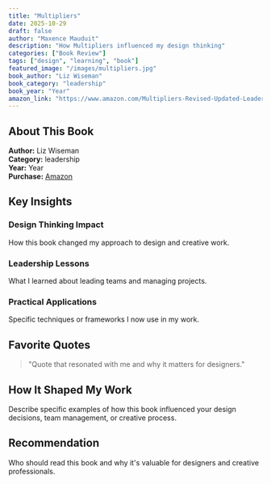 ```yaml
---
title: "Multipliers"
date: 2025-10-29
draft: false
author: "Maxence Mauduit"
description: "How Multipliers influenced my design thinking"
categories: ["Book Review"]
tags: ["design", "learning", "book"]
featured_image: "/images/multipliers.jpg"
book_author: "Liz Wiseman"
book_category: "leadership"
book_year: "Year"
amazon_link: "https://www.amazon.com/Multipliers-Revised-Updated-Leaders-Everyone/dp/0062663070/ref=tmm_hrd_swatch_0?_encoding=UTF8&qid=1628408611&sr=1-1"
---
```


## About This Book

**Author:** Liz Wiseman  
**Category:** leadership  
**Year:** Year  
**Purchase:** [Amazon](https://www.amazon.com/Multipliers-Revised-Updated-Leaders-Everyone/dp/0062663070/ref=tmm_hrd_swatch_0?_encoding=UTF8&qid=1628408611&sr=1-1)

## Key Insights

### Design Thinking Impact

How this book changed my approach to design and creative work.

### Leadership Lessons

What I learned about leading teams and managing projects.

### Practical Applications

Specific techniques or frameworks I now use in my work.

## Favorite Quotes

> "Quote that resonated with me and why it matters for designers."

## How It Shaped My Work

Describe specific examples of how this book influenced your design decisions, team management, or creative process.

## Recommendation

Who should read this book and why it's valuable for designers and creative professionals.
